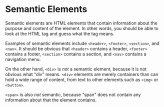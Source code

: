 # Semantic Elements

Semantic elements are HTML elements that contain information about the purpose and content of the element. In other words, you should be able to look at the HTML tag and guess what the tag means.

Examples of semantic elements include `<header>`, `<footer>`, `<section>`, and `<nav>`. It should be obvious that `<header>` contains a header, `<footer>` contains a footer, `<section>` contains a section, and `<nav>` contains a navigation menu.

On the other hand, `<div>` is *not* a semantic element, because it is not obvious what "div" means. `<div>` elements are merely containers than can hold a wide range of content, from text to other elements such as `<img>` or `<button>`.

`<span>` is also *not* semantic, because "span" does not contain any information about that the element contains.